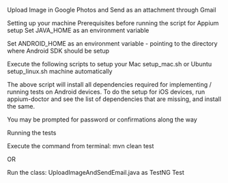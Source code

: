 Upload Image in Google Photos and Send as an attachment through Gmail

Setting up your machine
Prerequisites before running the script for Appium setup
Set JAVA_HOME as an environment variable

Set ANDROID_HOME as an environment variable - pointing to the directory where Android SDK should be setup

Execute the following scripts to setup your Mac setup_mac.sh or Ubuntu setup_linux.sh machine automatically

The above script will install all dependencies required for implementing / running tests on Android devices. To do the setup for iOS devices, run appium-doctor and see the list of dependencies that are missing, and install the same.

You may be prompted for password or confirmations along the way

Running the tests

Execute the command from terminal:
 mvn clean test
 
 OR

Run the class:
 UploadImageAndSendEmail.java as TestNG Test
 
 
